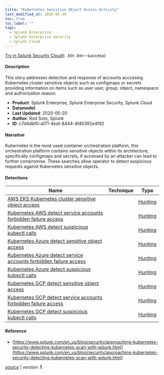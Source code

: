 ```yaml
---
title: "Kubernetes Sensitive Object Access Activity"
last_modified_at: 2020-05-20
toc: true
toc_label: ""
tags:
  - Splunk Enterprise
  - Splunk Enterprise Security
  - Splunk Cloud
---
```


[Try in Splunk Security Cloud](https://www.splunk.com/en_us/cyber-security.html){: .btn .btn--success}

#### Description

This story addresses detection and response of accounts acccesing Kubernetes cluster sensitive objects such as configmaps or secrets providing information on items such as user user, group. object, namespace and authorization reason.

- **Product**: Splunk Enterprise, Splunk Enterprise Security, Splunk Cloud
- **Datamodel**: 
- **Last Updated**: 2020-05-20
- **Author**: Rod Soto, Splunk
- **ID**: c7d4dbf0-a171-4eaf-8444-4f40392e4f92

#### Narrative

Kubernetes is the most used container orchestration platform, this orchestration platform contains sensitive objects within its architecture, specifically configmaps and secrets, if accessed by an attacker can lead to further compromise. These searches allow operator to detect suspicious requests against Kubernetes sensitive objects.

#### Detections

| Name        | Technique   | Type         |
| ----------- | ----------- |--------------|
| [AWS EKS Kubernetes cluster sensitive object access](/deprecated/7f227943-2196-4d4d-8d6a-ac8cb308e61c/) |  | [Hunting](https://github.com/splunk/security_content/wiki/Detection-Analytic-Types) |
| [Kubernetes AWS detect service accounts forbidden failure access](/deprecated/a6959c57-fa8f-4277-bb86-7c32fba579d5/) |  | [Hunting](https://github.com/splunk/security_content/wiki/Detection-Analytic-Types) |
| [Kubernetes AWS detect suspicious kubectl calls](/cloud/042a3d32-8318-4763-9679-09db2644a8f2/) |  | [Hunting](https://github.com/splunk/security_content/wiki/Detection-Analytic-Types) |
| [Kubernetes Azure detect sensitive object access](/deprecated/1bba382b-07fd-4ffa-b390-8002739b76e8/) |  | [Hunting](https://github.com/splunk/security_content/wiki/Detection-Analytic-Types) |
| [Kubernetes Azure detect service accounts forbidden failure access](/deprecated/019690d7-420f-4da0-b320-f27b09961514/) |  | [Hunting](https://github.com/splunk/security_content/wiki/Detection-Analytic-Types) |
| [Kubernetes Azure detect suspicious kubectl calls](/deprecated/4b6d1ba8-0000-4cec-87e6-6cbbd71651b5/) |  | [Hunting](https://github.com/splunk/security_content/wiki/Detection-Analytic-Types) |
| [Kubernetes GCP detect sensitive object access](/deprecated/bdb6d596-86a0-4aba-8369-418ae8b9963a/) |  | [Hunting](https://github.com/splunk/security_content/wiki/Detection-Analytic-Types) |
| [Kubernetes GCP detect service accounts forbidden failure access](/deprecated/7094808d-432a-48e7-bb3c-77e96c894f3b/) |  | [Hunting](https://github.com/splunk/security_content/wiki/Detection-Analytic-Types) |
| [Kubernetes GCP detect suspicious kubectl calls](/deprecated/a5bed417-070a-41f2-a1e4-82b6aa281557/) |  | [Hunting](https://github.com/splunk/security_content/wiki/Detection-Analytic-Types) |

#### Reference

* [https://www.splunk.com/en_us/blog/security/approaching-kubernetes-security-detecting-kubernetes-scan-with-splunk.html](https://www.splunk.com/en_us/blog/security/approaching-kubernetes-security-detecting-kubernetes-scan-with-splunk.html)



[*source*](https://github.com/splunk/security_content/tree/develop/stories/kubernetes_sensitive_object_access_activity.yml) \| *version*: **1**